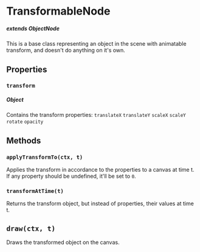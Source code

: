 # TransformableNode
##### _extends ObjectNode_
This is a base class representing an object in the scene with animatable transform, and doesn't do anything on it's own.

## Properties
### `transform`
##### _Object_
Contains the transform properties:
`translateX`
`translateY`
`scaleX`
`scaleY`
`rotate`
`opacity`

## Methods
### `applyTransformTo(ctx, t)`
Applies the transform in accordance to the properties to a canvas at time t. If any property should be undefined, it'll be set to `0`.

### `transformAtTime(t)`
Returns the transform object, but instead of properties, their values at time t.

## `draw(ctx, t)`
Draws the transformed object on the canvas.